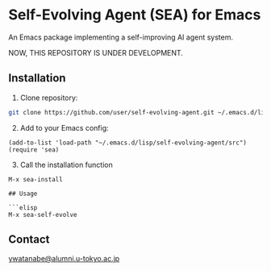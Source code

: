<!-- ---
!-- title: ./self-evolving-agent/README.md
!-- author: ywatanabe
!-- date: 2024-12-02 07:31:45
!-- --- -->


# Self-Evolving Agent (SEA) for Emacs

An Emacs package implementing a self-improving AI agent system.

NOW, THIS REPOSITORY IS UNDER DEVELOPMENT.

## Installation

1. Clone repository:
```bash
git clone https://github.com/user/self-evolving-agent.git ~/.emacs.d/lisp/self-evolving-agent
```

2. Add to your Emacs config:
```elisp
(add-to-list 'load-path "~/.emacs.d/lisp/self-evolving-agent/src")
(require 'sea)
```

3. Call the installation function
```elisp
M-x sea-install

## Usage

```elisp
M-x sea-self-evolve
```

## Contact
ywatanabe@alumni.u-tokyo.ac.jp
